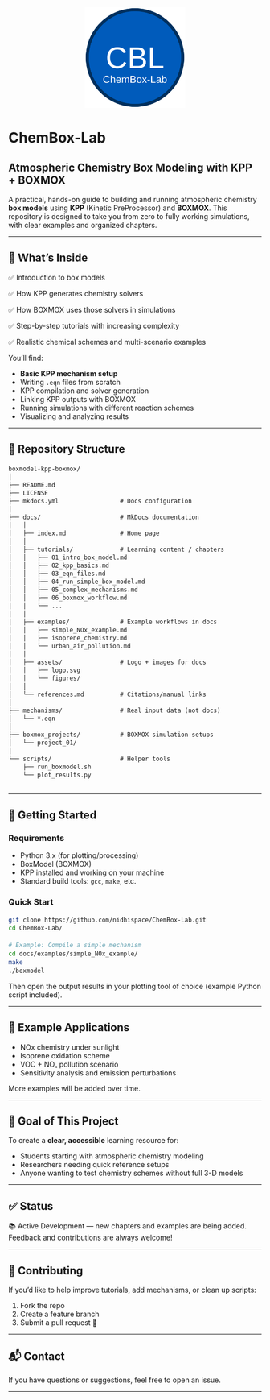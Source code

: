 <p align="center">
  <img src="docs/assets/download.svg" alt="ChemBox-Lab Logo" width="200">
</p>

# ChemBox-Lab

## Atmospheric Chemistry Box Modeling with KPP + BOXMOX


A practical, hands-on guide to building and running atmospheric chemistry **box models** using **KPP** (Kinetic PreProcessor) and **BOXMOX**.
This repository is designed to take you from zero to fully working simulations, with clear examples and organized chapters.

---

## 📌 What’s Inside

✅ Introduction to box models

✅ How KPP generates chemistry solvers

✅ How BOXMOX uses those solvers in simulations

✅ Step-by-step tutorials with increasing complexity

✅ Realistic chemical schemes and multi-scenario examples

You’ll find:

* **Basic KPP mechanism setup**
* Writing `.eqn` files from scratch
* KPP compilation and solver generation
* Linking KPP outputs with BOXMOX
* Running simulations with different reaction schemes
* Visualizing and analyzing results

---

## 📂 Repository Structure

```
boxmodel-kpp-boxmox/
│
├── README.md
├── LICENSE
├── mkdocs.yml                 # Docs configuration
│
├── docs/                      # MkDocs documentation
│   │
│   ├── index.md               # Home page
│   │
│   ├── tutorials/             # Learning content / chapters
│   │   ├── 01_intro_box_model.md
│   │   ├── 02_kpp_basics.md
│   │   ├── 03_eqn_files.md
│   │   ├── 04_run_simple_box_model.md
│   │   ├── 05_complex_mechanisms.md
│   │   ├── 06_boxmox_workflow.md
│   │   └── ...
│   │
│   ├── examples/              # Example workflows in docs
│   │   ├── simple_NOx_example.md
│   │   ├── isoprene_chemistry.md
│   │   └── urban_air_pollution.md
│   │
│   ├── assets/                # Logo + images for docs
│   │   ├── logo.svg
│   │   └── figures/
│   │
│   └── references.md          # Citations/manual links
│
├── mechanisms/                # Real input data (not docs)
│   └── *.eqn
│
├── boxmox_projects/           # BOXMOX simulation setups
│   └── project_01/
│
└── scripts/                   # Helper tools
    ├── run_boxmodel.sh
    └── plot_results.py
 
```

---

## 🚀 Getting Started

### Requirements

* Python 3.x (for plotting/processing)
* BoxModel (BOXMOX)
* KPP installed and working on your machine
* Standard build tools: `gcc`, `make`, etc.

### Quick Start

```bash
git clone https://github.com/nidhispace/ChemBox-Lab.git
cd ChemBox-Lab/

# Example: Compile a simple mechanism
cd docs/examples/simple_NOx_example/
make
./boxmodel
```

Then open the output results in your plotting tool of choice (example Python script included).

---

## 🧪 Example Applications

* NOx chemistry under sunlight
* Isoprene oxidation scheme
* VOC + NOₓ pollution scenario
* Sensitivity analysis and emission perturbations

More examples will be added over time.

---

## 🎯 Goal of This Project

To create a **clear, accessible** learning resource for:

* Students starting with atmospheric chemistry modeling
* Researchers needing quick reference setups
* Anyone wanting to test chemistry schemes without full 3-D models

---

## ✅ Status

📚 Active Development — new chapters and examples are being added.
Feedback and contributions are always welcome!

---

## 🤝 Contributing

If you’d like to help improve tutorials, add mechanisms, or clean up scripts:

1. Fork the repo
2. Create a feature branch
3. Submit a pull request 🎉

---

## 📬 Contact

If you have questions or suggestions, feel free to open an issue.

---
